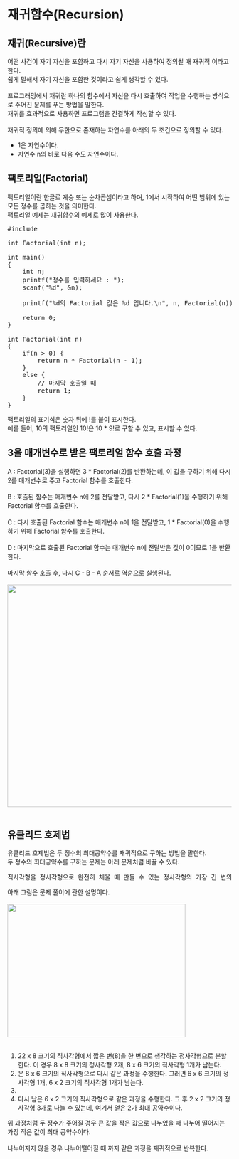 # 재귀함수(Recursion)

## 재귀(Recursive)란
어떤 사건이 자기 자신을 포함하고 다시 자기 자신을 사용하여 정의될 때 재귀적 이라고 한다.
<br>
쉽게 말해서 자기 자신을 포함한 것이라고 쉽게 생각할 수 있다.
<br>
<br>
프로그래밍에서 재귀란 하나의 함수에서 자신을 다시 호출하여 작업을 수행하는 방식으로 주어진 문제를 푸는 방법을 말한다.
<br>
재귀를 효과적으로 사용하면 프로그램을 간결하게 작성할 수 있다.
<br>
<br>
재귀적 정의에 의해 무한으로 존재하는 자연수를 아래의 두 조건으로 정의할 수 있다.
<ul>
  <li>1은 자연수이다.</li>
  <li>자연수 n의 바로 다음 수도 자연수이다.</li>
</ul>

## 팩토리얼(Factorial)
팩토리얼이란 한글로 계승 또는 순차곱셈이라고 하며, 1에서 시작하여 어떤 범위에 있는 모든 정수를 곱하는 것을 의미한다.
<br>
팩토리얼 예제는 재귀함수의 예제로 많이 사용한다.
<pre>
#include <stdio.h>

int Factorial(int n);

int main()
{
    int n;
    printf("정수를 입력하세요 : ");
    scanf("%d", &n);
    
    printf("%d의 Factorial 값은 %d 입니다.\n", n, Factorial(n));
    
    return 0;
}

int Factorial(int n)
{
    if(n > 0) {
        return n * Factorial(n - 1);
    }
    else {
        // 마지막 호출일 때
        return 1;
    }
}
</pre>
팩토리얼의 표기식은 숫자 뒤에 !를 붙여 표시한다.
<br>
예를 들어, 10의 팩토리얼인 10!은 10 * 9!로 구할 수 있고, 표시할 수 있다.

## 3을 매개변수로 받은 팩토리얼 함수 호출 과정
A : Factorial(3)을 실행하면 3 * Factorial(2)를 반환하는데, 이 값을 구하기 위해 다시 2를 매개변수로 주고 Factorial 함수를 호출한다.
<br>
<br>
B : 호출된 함수는 매개변수 n에 2를 전달받고, 다시 2 * Factorial(1)을 수행하기 위해 Factorial 함수를 호출한다.
<br>
<br>
C : 다시 호출된 Factorial 함수는 매개변수 n에 1을 전달받고, 1 * Factorial(0)을 수행하기 위해 Factorial 함수를 호출한다.
<br>
<br>
D : 마지막으로 호출된 Factorial 함수는 매개변수 n에 전달받은 값이 0이므로 1을 반환한다.
<br>
<br>
마지막 함수 호출 후, 다시 C - B - A 순서로 역순으로 실행된다.
<br>
<br>
<img src="https://user-images.githubusercontent.com/87363461/201451390-dbbd34de-3660-4cfd-b7cf-f25da71ce7f9.JPG" width="600" height="500">
<br>
<br>

## 유클리드 호제법
유클리드 호제법은 두 정수의 최대공약수를 재귀적으로 구하는 방법을 말한다.
<br>
두 정수의 최대공약수를 구하는 문제는 아래 문제처럼 바꿀 수 있다.
<pre>
직사각형을 정사각형으로 완전히 채울 때 만들 수 있는 정사각형의 가장 긴 변의 길이 구하기
</pre>
아래 그림은 문제 풀이에 관한 설명이다.
<br>
<br>
<img src="https://user-images.githubusercontent.com/87363461/201451718-dbb48cc2-5387-42a7-9dd6-3f7f26f2af96.JPG" width="400" height="300">
<br>
<br>
<ol>
<li>22 x 8 크기의 직사각형에서 짧은 변(8)을 한 변으로 생각하는 정사각형으로 분할한다. 이 경우 8 x 8 크기의 정사각형 2개, 8 x 6 크기의 직사각형 1개가 남는다.</li>
<li>은 8 x 6 크기의 직사각형으로 다시 같은 과정을 수행한다. 그러면 6 x 6 크기의 정사각형 1개, 6 x 2 크기의 직사각형 1개가 남는다.</li>
<li></li>
<li>다시 남은 6 x 2 크기의 직사각형으로 같은 과정을 수행한다. 그 후 2 x 2 크기의 정사각형 3개로 나눌 수 있는데, 여기서 얻은 2가 최대 공약수이다.</li>
</ol>
위 과정처럼 두 정수가 주어질 경우 큰 값을 작은 값으로 나누었을 때 나누어 떨어지는 가장 작은 값이 최대 공약수이다.
<br>
<br>
나누어지지 않을 경우 나누어떨어질 때 까지 같은 과정을 재귀적으로 반복한다.
<br>
